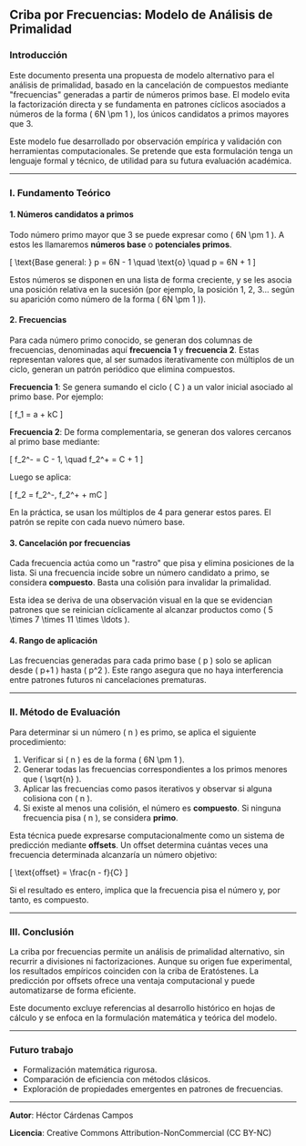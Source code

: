 ## Criba por Frecuencias: Modelo de Análisis de Primalidad

### Introducción

Este documento presenta una propuesta de modelo alternativo para el análisis de primalidad, basado en la cancelación de compuestos mediante "frecuencias" generadas a partir de números primos base. El modelo evita la factorización directa y se fundamenta en patrones cíclicos asociados a números de la forma \( 6N \pm 1 \), los únicos candidatos a primos mayores que 3.

Este modelo fue desarrollado por observación empírica y validación con herramientas computacionales. Se pretende que esta formulación tenga un lenguaje formal y técnico, de utilidad para su futura evaluación académica.

---

### I. Fundamento Teórico

#### 1. Números candidatos a primos

Todo número primo mayor que 3 se puede expresar como \( 6N \pm 1 \). A estos les llamaremos **números base** o **potenciales primos**.

\[ \text{Base general: } p = 6N - 1 \quad \text{o} \quad p = 6N + 1 \]

Estos números se disponen en una lista de forma creciente, y se les asocia una posición relativa en la sucesión (por ejemplo, la posición 1, 2, 3... según su aparición como número de la forma \( 6N \pm 1 \)).

#### 2. Frecuencias

Para cada número primo conocido, se generan dos columnas de frecuencias, denominadas aquí **frecuencia 1** y **frecuencia 2**. Estas representan valores que, al ser sumados iterativamente con múltiplos de un ciclo, generan un patrón periódico que elimina compuestos.

**Frecuencia 1**:
Se genera sumando el ciclo \( C \) a un valor inicial asociado al primo base. Por ejemplo:

\[ f_1 = a + kC \]

**Frecuencia 2**:
De forma complementaria, se generan dos valores cercanos al primo base mediante:

\[ f_2^- = C - 1, \quad f_2^+ = C + 1 \]

Luego se aplica:

\[ f_2 = f_2^-, f_2^+ + mC \]

En la práctica, se usan los múltiplos de 4 para generar estos pares. El patrón se repite con cada nuevo número base.

#### 3. Cancelación por frecuencias

Cada frecuencia actúa como un "rastro" que pisa y elimina posiciones de la lista. Si una frecuencia incide sobre un número candidato a primo, se considera **compuesto**. Basta una colisión para invalidar la primalidad.

Esta idea se deriva de una observación visual en la que se evidencian patrones que se reinician cíclicamente al alcanzar productos como \( 5 \times 7 \times 11 \times \ldots \).

#### 4. Rango de aplicación

Las frecuencias generadas para cada primo base \( p \) solo se aplican desde \( p+1 \) hasta \( p^2 \). Este rango asegura que no haya interferencia entre patrones futuros ni cancelaciones prematuras.

---

### II. Método de Evaluación

Para determinar si un número \( n \) es primo, se aplica el siguiente procedimiento:

1. Verificar si \( n \) es de la forma \( 6N \pm 1 \).
2. Generar todas las frecuencias correspondientes a los primos menores que \( \sqrt{n} \).
3. Aplicar las frecuencias como pasos iterativos y observar si alguna colisiona con \( n \).
4. Si existe al menos una colisión, el número es **compuesto**. Si ninguna frecuencia pisa \( n \), se considera **primo**.

Esta técnica puede expresarse computacionalmente como un sistema de predicción mediante **offsets**. Un offset determina cuántas veces una frecuencia determinada alcanzaría un número objetivo:

\[ \text{offset} = \frac{n - f}{C} \]

Si el resultado es entero, implica que la frecuencia pisa el número y, por tanto, es compuesto.

---

### III. Conclusión

La criba por frecuencias permite un análisis de primalidad alternativo, sin recurrir a divisiones ni factorizaciones. Aunque su origen fue experimental, los resultados empíricos coinciden con la criba de Eratóstenes. La predicción por offsets ofrece una ventaja computacional y puede automatizarse de forma eficiente.

Este documento excluye referencias al desarrollo histórico en hojas de cálculo y se enfoca en la formulación matemática y teórica del modelo.

---

### Futuro trabajo

- Formalización matemática rigurosa.
- Comparación de eficiencia con métodos clásicos.
- Exploración de propiedades emergentes en patrones de frecuencias.

---

**Autor**: Héctor Cárdenas Campos

**Licencia**: Creative Commons Attribution-NonCommercial (CC BY-NC)
